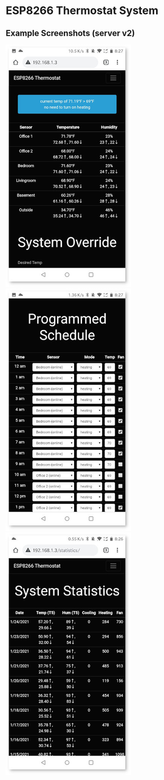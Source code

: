 
# ESP8266 Thermostat System







## Example Screenshots (server v2)

![screenshot 1](docs/Screenshot_20210305-202728.jpg)![screenshot 3](docs/Screenshot_20210305-202740.jpg)![screenshot 4](docs/Screenshot_20210305-202654.jpg)